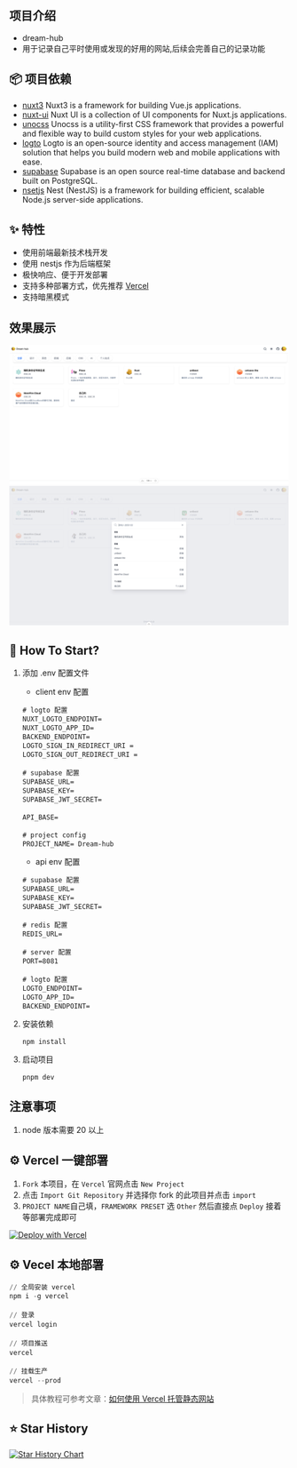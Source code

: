 ## 项目介绍

- dream-hub
- 用于记录自己平时使用或发现的好用的网站,后续会完善自己的记录功能

## 📦 项目依赖

- [nuxt3](https://nuxt.com/) Nuxt3 is a framework for building Vue.js applications.
- [nuxt-ui](https://github.com/nuxt/ui) Nuxt UI is a collection of UI components for Nuxt.js applications.
- [unocss](https://unocss.dev/) Unocss is a utility-first CSS framework that provides a powerful and flexible way to build custom styles for your web applications.
- [logto](https://logto.io/) Logto is an open-source identity and access management (IAM) solution that helps you build modern web and mobile applications with ease.
- [supabase](https://supabase.com/) Supabase is an open source real-time database and backend built on PostgreSQL.
- [nsetjs](https://nestjs.com/) Nest (NestJS) is a framework for building efficient, scalable Node.js server-side applications.

## ✨ 特性

- 使用前端最新技术栈开发
- 使用 nestjs 作为后端框架
- 极快响应、便于开发部署
- 支持多种部署方式，优先推荐 [Vercel](https://vercel.com/)
- 支持暗黑模式
  <!-- * 支持 `SSR` 渲染，利于 `SEO` 优化  -->
  <!-- * 目录结构清晰，轻量级，前后端一体 -->

## 效果展示

![alt text](image.png)
![alt text](image-1.png)

## 🚀 How To Start?

<!-- The mentioned operations below are based on the root directory of the current project, please be attentive to ensure there are no errors! -->

1. 添加 .env 配置文件

   - client env 配置

   ```shell
   # logto 配置
   NUXT_LOGTO_ENDPOINT=
   NUXT_LOGTO_APP_ID=
   BACKEND_ENDPOINT=
   LOGTO_SIGN_IN_REDIRECT_URI =
   LOGTO_SIGN_OUT_REDIRECT_URI =

   # supabase 配置
   SUPABASE_URL=
   SUPABASE_KEY=
   SUPABASE_JWT_SECRET=

   API_BASE=

   # project config
   PROJECT_NAME= Dream-hub

   ```

   - api env 配置

   ```shell
   # supabase 配置
   SUPABASE_URL=
   SUPABASE_KEY=
   SUPABASE_JWT_SECRET=

   # redis 配置
   REDIS_URL=

   # server 配置
   PORT=8081

   # logto 配置
   LOGTO_ENDPOINT=
   LOGTO_APP_ID=
   BACKEND_ENDPOINT=

   ```

2. 安装依赖
   ```shell
   npm install
   ```
3. 启动项目
   ```shell
   pnpm dev
   ```

## 注意事项

1. node 版本需要 20 以上

## ⚙️ Vercel 一键部署

1. `Fork` 本项目，在 `Vercel` 官网点击 `New Project`
2. 点击 `Import Git Repository` 并选择你 fork 的此项目并点击 `import`
3. `PROJECT NAME`自己填，`FRAMEWORK PRESET` 选 `Other` 然后直接点 `Deploy` 接着等部署完成即可

[![Deploy with Vercel](https://vercel.com/button)](https://vercel.com/import/project?template=https://github.com/myltx/nav-monorepo)

## ⚙️ Vecel 本地部署

```powershell
// 全局安装 vercel
npm i -g vercel

// 登录
vercel login

// 项目推送
vercel

// 挂载生产
vercel --prod
```

> 具体教程可参考文章：[如何使用 Vercel 托管静态网站](https://baiwumm.com/p/5zzij7bt)

## ⭐ Star History

[![Star History Chart](https://api.star-history.com/svg?repos=myltx/dream-hub&type=Date)](https://star-history.com/#myltx/dream-hub&Date)
